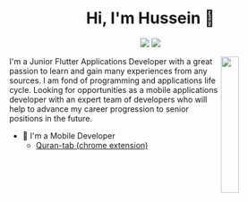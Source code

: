 
<h1 align="center">Hi, I'm Hussein 👋</h1>
<p align="center">
    <a href="https://www.linkedin.com/in/hussein99"><img src="https://img.shields.io/badge/linkedin-%230177B5?style=flat&logo=linkedin&logoColor=white"/></a>
     <a href="https://github.com/Husseinhtm99/Husseinhtm99"><img src="https://img.shields.io/badge/linkedin-%230177B5?style=flat&logo=linkedin&logoColor=white"/></a>
  </p>
  
  <img src="https://github.com/Husseinhtm99/Husseinhtm99/blob/main/profile-img.png" align="right" width="25%"/>

I'm a Junior Flutter Applications Developer with a great passion to learn and gain many experiences from any sources.
I am fond of programming and applications life cycle.
Looking for opportunities as a mobile applications developer with an expert team of developers who will help to advance my career progression to senior positions in the future.

- 🔭 I'm a Mobile Developer
  - [Quran-tab (chrome extension)](https://chrome.google.com/webstore/detail/quran-tab/afaihcdgkjebgabomemccdneglknjkdd)
